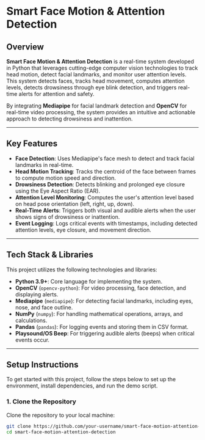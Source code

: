 # Smart Face Motion & Attention Detection

## Overview

**Smart Face Motion & Attention Detection** is a real-time system developed in Python that leverages cutting-edge computer vision technologies to track head motion, detect facial landmarks, and monitor user attention levels. This system detects faces, tracks head movement, computes attention levels, detects drowsiness through eye blink detection, and triggers real-time alerts for attention and safety. 

By integrating **Mediapipe** for facial landmark detection and **OpenCV** for real-time video processing, the system provides an intuitive and actionable approach to detecting drowsiness and inattention.

---

## Key Features

- **Face Detection**: Uses Mediapipe's face mesh to detect and track facial landmarks in real-time.
- **Head Motion Tracking**: Tracks the centroid of the face between frames to compute motion speed and direction.
- **Drowsiness Detection**: Detects blinking and prolonged eye closure using the Eye Aspect Ratio (EAR).
- **Attention Level Monitoring**: Computes the user's attention level based on head pose orientation (left, right, up, down).
- **Real-Time Alerts**: Triggers both visual and audible alerts when the user shows signs of drowsiness or inattention.
- **Event Logging**: Logs critical events with timestamps, including detected attention levels, eye closure, and movement direction.
  
---

## Tech Stack & Libraries

This project utilizes the following technologies and libraries:

- **Python 3.9+**: Core language for implementing the system.
- **OpenCV** (`opencv-python`): For video processing, face detection, and displaying alerts.
- **Mediapipe** (`mediapipe`): For detecting facial landmarks, including eyes, nose, and face outline.
- **NumPy** (`numpy`): For handling mathematical operations, arrays, and calculations.
- **Pandas** (`pandas`): For logging events and storing them in CSV format.
- **Playsound/OS Beep**: For triggering audible alerts (beeps) when critical events occur.

---

## Setup Instructions

To get started with this project, follow the steps below to set up the environment, install dependencies, and run the demo script.

### 1. Clone the Repository

Clone the repository to your local machine:

```bash
git clone https://github.com/your-username/smart-face-motion-attention-detection.git
cd smart-face-motion-attention-detection

